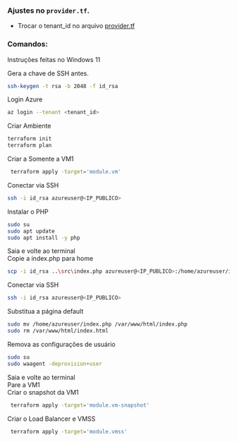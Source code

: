 ### Ajustes no `provider.tf`.
* Trocar  o tenant_id no arquivo [provider.tf](Infra/provider.tf)

### Comandos:
Instruções feitas no Windows 11<br>

Gera a chave de SSH antes. 
```bash 
ssh-keygen -t rsa -b 2048 -f id_rsa
```
Login Azure
```bash
az login --tenant <tenant_id>
```

Criar Ambiente
```bash
terraform init
terraform plan
```

Criar a Somente a VM1
```bash
 terraform apply -target='module.vm'
```

Conectar via SSH
```bash
ssh -i id_rsa azureuser@<IP_PUBLICO>
```

Instalar o PHP
```bash
sudo su
sudo apt update
sudo apt install -y php
```

Saia e volte ao terminal <br>
Copie a index.php para home
```bash
scp -i id_rsa ..\src\index.php azureuser@<IP_PUBLICO>:/home/azureuser/index.php
```

Conectar via SSH
```bash
ssh -i id_rsa azureuser@<IP_PUBLICO>
```

Substitua a página default
```bash
sudo mv /home/azureuser/index.php /var/www/html/index.php
sudo rm /var/www/html/index.html
```

Remova as configurações de usuário
```bash
sudo su
sudo waagent -deprovision+user
```

Saia e volte ao terminal <br>
Pare a VM1 <br>
Criar o snapshot da VM1
```bash
 terraform apply -target='module.vm-snapshot'
```

Criar o  Load Balancer e VMSS
```bash
 terraform apply -target='module.vmss'
```